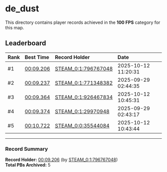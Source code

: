 # de_dust

This directory contains player records achieved in the **100 FPS** category for this map.

## Leaderboard

| Rank | Best Time | Record Holder | Date                |
| :--- | :-------- | :------------ | :------------------ |
| #1   | [00:09.206](./00009206_STEAM_0_1_796767048_20251012-112031.zip) | [STEAM_0:1:796767048](https://speedrun16.com/profile/STEAM_0:1:796767048)   | 2025-10-12 11:20:31 |
| #2   | [00:09.237](./00009237_STEAM_0_1_771348382_20250929-024435.zip) | [STEAM_0:1:771348382](https://speedrun16.com/profile/STEAM_0:1:771348382)   | 2025-09-29 02:44:35 |
| #3   | [00:09.364](./00009364_STEAM_0_1_926467834_20251012-104531.zip) | [STEAM_0:1:926467834](https://speedrun16.com/profile/STEAM_0:1:926467834)   | 2025-10-12 10:45:31 |
| #4   | [00:09.374](./00009374_STEAM_0_1_29970948_20250929-024317.zip) | [STEAM_0:1:29970948](https://speedrun16.com/profile/STEAM_0:1:29970948)   | 2025-09-29 02:43:17 |
| #5   | [00:10.722](./00010722_STEAM_0_0_35544084_20251012-104344.zip) | [STEAM_0:0:35544084](https://speedrun16.com/profile/STEAM_0:0:35544084)   | 2025-10-12 10:43:44 |

---

### Record Summary
**Record Holder:** [00:09.206](./00009206_STEAM_0_1_796767048_20251012-112031.zip) (by [STEAM_0:1:796767048](https://speedrun16.com/profile/STEAM_0:1:796767048))  
**Total PBs Archived:** 5